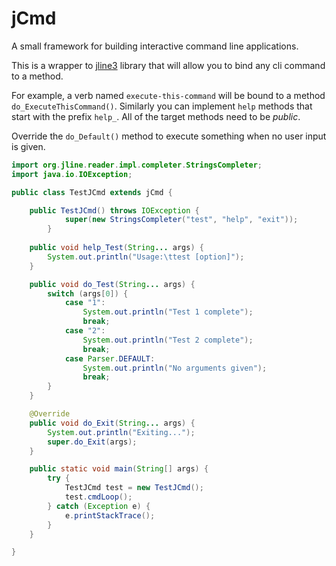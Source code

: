 # jCmd
A small framework for building interactive command line applications.

This is a wrapper to [jline3](https://github.com/jline/jline3) library that will allow you to bind any cli command to a method.

For example, a verb named `execute-this-command` will be bound to a method `do_ExecuteThisCommand()`. Similarly you can implement `help` methods that start with the prefix `help_`. All of the target methods need to be *public*.

Override the `do_Default()` method to execute something when no user input is given.

```Java
import org.jline.reader.impl.completer.StringsCompleter;
import java.io.IOException;

public class TestJCmd extends jCmd {

    public TestJCmd() throws IOException {
            super(new StringsCompleter("test", "help", "exit"));
        }
    
    public void help_Test(String... args) {
        System.out.println("Usage:\ttest [option]");
    }

    public void do_Test(String... args) {
        switch (args[0]) {
            case "1":
                System.out.println("Test 1 complete");
                break;
            case "2":
                System.out.println("Test 2 complete");
                break;
            case Parser.DEFAULT:
                System.out.println("No arguments given");
                break;
        }
    }

    @Override
    public void do_Exit(String... args) {
        System.out.println("Exiting...");
        super.do_Exit(args);
    }

    public static void main(String[] args) {
        try {
            TestJCmd test = new TestJCmd();
            test.cmdLoop();
        } catch (Exception e) {
            e.printStackTrace();
        }
    }

}
```
